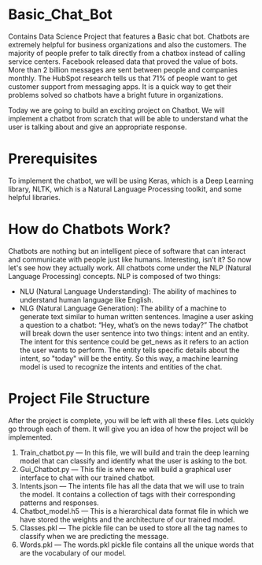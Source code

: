 # Basic_Chat_Bot
Contains Data Science Project that features a Basic chat bot.
Chatbots are extremely helpful for business organizations and also the customers. The majority of people prefer to talk directly from a chatbox instead of calling service centers. Facebook released data that proved the value of bots. More than 2 billion messages are sent between people and companies monthly. The HubSpot research tells us that 71% of people want to get customer support from messaging apps. It is a quick way to get their problems solved so chatbots have a bright future in organizations.

Today we are going to build an exciting project on Chatbot. We will implement a chatbot from scratch that will be able to understand what the user is talking about and give an appropriate response.

# Prerequisites
To implement the chatbot, we will be using Keras, which is a Deep Learning library, NLTK, which is a Natural Language Processing toolkit, and some helpful libraries.

# How do Chatbots Work?
Chatbots are nothing but an intelligent piece of software that can interact and communicate with people just like humans. Interesting, isn’t it? So now let's see how they actually work.
All chatbots come under the NLP (Natural Language Processing) concepts. NLP is composed of two things:
* NLU (Natural Language Understanding): The ability of machines to understand human language like English.
* NLG (Natural Language Generation): The ability of a machine to generate text similar to human written sentences.
  Imagine a user asking a question to a chatbot: “Hey, what’s on the news today?”
The chatbot will break down the user sentence into two things: intent and an entity. The intent for this sentence could be get_news as it refers to an action the user wants to perform. The entity tells specific details about the intent, so "today" will be the entity. So this way, a machine learning model is used to recognize the intents and entities of the chat.

# Project File Structure
After the project is complete, you will be left with all these files. Lets quickly go through each of them. It will give you an idea of how the project will be implemented.
1. Train_chatbot.py — In this file, we will build and train the deep learning model that can classify and identify what the user is asking to the bot.
2. Gui_Chatbot.py — This file is where we will build a graphical user interface to chat with our trained chatbot.
3. Intents.json — The intents file has all the data that we will use to train the model. It contains a collection of tags with their corresponding patterns and responses.
4. Chatbot_model.h5 — This is a hierarchical data format file in which we have stored the weights and the architecture of our trained model.
5. Classes.pkl — The pickle file can be used to store all the tag names to classify when we are predicting the message.
6. Words.pkl — The words.pkl pickle file contains all the unique words that are the vocabulary of our model.

